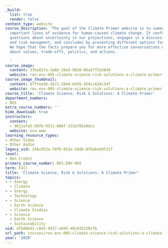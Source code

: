 ```yaml
---
_build:
  list: true
  render: false
content_type: website
course_description: 'The goal of the Climate Primer website is to summarize the most
  important lines of evidence for human-caused climate change. It confronts the stickier
  questions about uncertainty in our projections, engages in a discussion of risk
  and risk managment, and concludes by presenting different options for taking action.
  We hope that the facts prepare you for more effective conversations with your community
  about values, trade-offs, politics, and actions.

  '
course_image:
  content: 37be82fa-3a6b-26e5-9b10-86a57f553849
  website: res-env-005-climate-science-risk-solutions-a-climate-primer-fall-2020
course_image_thumbnail:
  content: 87ffee56-2b71-2844-6476-354cc616c3df
  website: res-env-005-climate-science-risk-solutions-a-climate-primer-fall-2020
course_title: 'Climate Science, Risk & Solutions: A Climate Primer'
department_numbers:
- RES
extra_course_numbers: ''
hide_download: true
instructors:
  content:
  - d611afa5-56fb-9311-806f-323a785e0dcc
  website: ocw-www
learning_resource_types:
- Other Video
- Other Audio
legacy_uid: 146c052a-70f8-812e-2ddb-876abeb9f21f
level:
- Non Credit
primary_course_number: RES.ENV-005
term: Fall
title: 'Climate Science, Risk & Solutions: A Climate Primer'
topics:
- - Energy
  - Climate
- - Energy
  - Technology
- - Science
  - Earth Science
  - Climate Studies
- - Science
  - Earth Science
  - Sustainability
uid: dfbd66d1-c842-4917-a045-40c935310cfb
url_path: courses/res-env-005-climate-science-risk-solutions-a-climate-primer-fall-2020
year: '2020'
---
```

